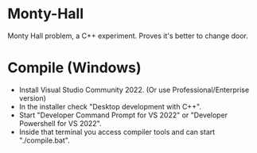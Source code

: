 # Monty-Hall
Monty Hall problem, a C++ experiment. Proves it's better to change door.

# Compile (Windows)
* Install Visual Studio Community 2022. (Or use Professional/Enterprise version)
* In the installer check "Desktop development with C++".
* Start "Developer Command Prompt for VS 2022" or "Developer Powershell for VS 2022".
* Inside that terminal you access compiler tools and can start "./compile.bat".

